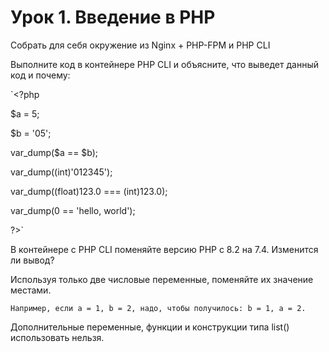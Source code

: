 # Урок 1. Введение в PHP

Собрать для себя окружение из Nginx + PHP-FPM и PHP CLI

Выполните код в контейнере PHP CLI и объясните, что выведет данный код и почему:

`<?php

$a = 5;

$b = '05';

var_dump($a == $b);

var_dump((int)'012345');

var_dump((float)123.0 === (int)123.0);

var_dump(0 == 'hello, world');

?>`

В контейнере с PHP CLI поменяйте версию PHP с 8.2 на 7.4. Изменится ли вывод?

Используя только две числовые переменные, поменяйте их значение местами.

    Например, если a = 1, b = 2, надо, чтобы получилось: b = 1, a = 2.

Дополнительные переменные, функции и конструкции типа list() использовать нельзя.